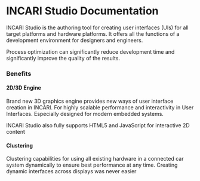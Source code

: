 # INCARI Studio Documentation

INCARI Studio is the authoring tool for creating user interfaces \(UIs\) for all target platforms and hardware platforms. It offers all the functions of a development environment for designers and engineers.

Process optimization can significantly reduce development time and significantly improve the quality of the results.

### Benefits

#### 2D/3D Engine

Brand new 3D graphics engine provides new ways of user interface creation in INCARI. For highly scalable performance and interactivity in User Interfaces. Especially designed for modern embedded systems.

INCARI Studio also fully supports HTML5 and JavaScript for interactive 2D content

#### Clustering

Clustering capabilities for using all existing hardware in a connected car system dynamically to ensure best performance at any time. Creating dynamic interfaces across displays was never easier


